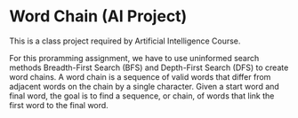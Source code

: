 # Word Chain (AI Project)
This is a class project required by Artificial Intelligence Course.

For this proramming assignment, we have to use uninformed search methods Breadth-First Search (BFS) and Depth-First Search (DFS) to create word chains. A word chain is a sequence of valid words that differ from adjacent words on the chain by a single character. Given a start word and final word, the goal is to find a sequence, or chain, of words that link the first word to the final word.
